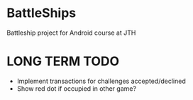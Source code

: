 # BattleShips
 Battleship project for Android course at JTH


# LONG TERM TODO
- Implement transactions for challenges accepted/declined
- Show red dot if occupied in other game?